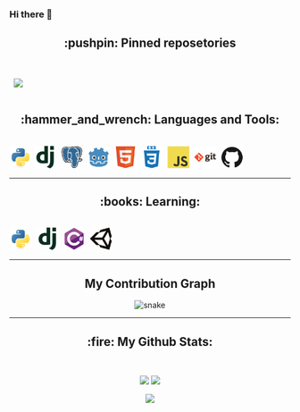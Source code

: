 
### Hi there 👋


<h2 align="center">
  :pushpin: Pinned reposetories
</h2>

<br>

<a href="https://github.com/Nekeey01/labs">
  <img align="center" style="margin:1rem 0.5rem" src="https://github-readme-stats.vercel.app/api/pin/?username=Nekeey01&repo=labs&title_color=ffffff&text_color=c9cacc&icon_color=4AB197&bg_color=1A2B34" />
</a>


<h2 align="center">
  :hammer_and_wrench: Languages and Tools:
</h2>

<br>

<div>
  <img src="https://github.com/devicons/devicon/blob/master/icons/python/python-original.svg" title="Python" alt="Python" width="40" height="40"/>
  <img src="https://github.com/devicons/devicon/blob/master/icons/django/django-plain.svg" title="Django" alt="Django" width="40" height="40"/>&nbsp;
  <img src="https://github.com/devicons/devicon/blob/master/icons/postgresql/postgresql-original.svg" title="PostgreSQL" alt="PostgreSQL" width="40" height="40"/>&nbsp;
  <img src="https://github.com/devicons/devicon/blob/master/icons/godot/godot-original.svg" title="Godot Engine" alt="Godot Engine" width="40" height="40"/>&nbsp;
  <img src="https://github.com/devicons/devicon/blob/master/icons/html5/html5-original.svg" title="HTML5" alt="HTML" width="40" height="40"/>&nbsp;
  <img src="https://github.com/devicons/devicon/blob/master/icons/css3/css3-plain-wordmark.svg"  title="CSS3" alt="CSS" width="40" height="40"/>&nbsp;
  <img src="https://github.com/devicons/devicon/blob/master/icons/javascript/javascript-original.svg" title="JavaScript" alt="JavaScript" width="40" height="40"/>&nbsp;
  <img src="https://github.com/devicons/devicon/blob/master/icons/git/git-original-wordmark.svg" title="Git" **alt="Git" width="40" height="40"/>&nbsp;
  <img src="https://github.com/devicons/devicon/blob/master/icons/github/github-original.svg" title="Github" alt="Github" width="40" height="40"/>&nbsp;
</div>

---

<h2 align="center">
  :books: Learning:
</h2>

<br>

<div>
  <img src="https://github.com/devicons/devicon/blob/master/icons/python/python-original.svg" title="Python" alt="Python" width="40" height="40"/>&nbsp;
  <img src="https://github.com/devicons/devicon/blob/master/icons/django/django-plain.svg" title="Django" alt="Django" width="40" height="40"/>&nbsp;
  <img src="https://github.com/devicons/devicon/blob/master/icons/csharp/csharp-original.svg" title="C#" alt="C#" width="40" height="40"/>&nbsp;
  <img src="https://github.com/devicons/devicon/blob/master/icons/unity/unity-original.svg" title="Unity" alt="Unity" width="40" height="40"/>&nbsp;


</div>

---

<h2 align="center">
  My Contribution Graph 
</h2>
<p align="center">
  <img src="https://raw.githubusercontent.com/Nekeey01/Nekeey01/output/github-contribution-grid-snake.svg" alt="snake"></center>
</p>

---

<h2 align="center">
  :fire: My Github Stats:
</h2>

<br>

<p align = "center">
  <img  src = "https://github-readme-stats.vercel.app/api?username=Nekeey01&show_icons=true&theme=darcula&line_height=27" >
  <img src = "https://github-readme-stats.vercel.app/api/top-langs/?username=Nekeey01&hide=html,css,java,shaderlab,kotlin,hlsl&theme=darcula">
</p>

<p align = "center">
 <img  src="https://github-readme-streak-stats.herokuapp.com/?user=Nekeey01&show_icons=true&layout=compact&theme=radical&line_height=0" />
</p> 
